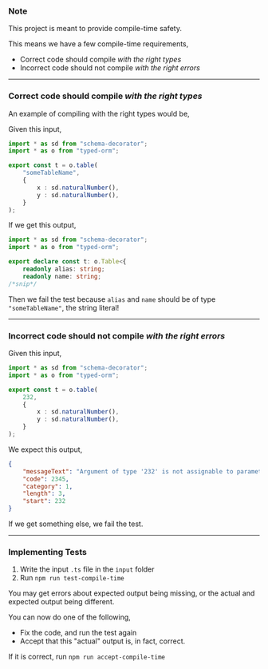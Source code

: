 ### Note

This project is meant to provide compile-time safety.

This means we have a few compile-time requirements,

+ Correct code should compile *with the right types*
+ Incorrect code should not compile *with the right errors*

-----

### Correct code should compile *with the right types*

An example of compiling with the right types would be,

Given this input,

```ts
import * as sd from "schema-decorator";
import * as o from "typed-orm";

export const t = o.table(
    "someTableName",
    {
        x : sd.naturalNumber(),
        y : sd.naturalNumber(),
    }
);
```

If we get this output,

```ts
import * as sd from "schema-decorator";
import * as o from "typed-orm";

export declare const t: o.Table<{
    readonly alias: string;
    readonly name: string;
/*snip*/
```

Then we fail the test because `alias` and `name` should be of type `"someTableName"`, the string literal!

-----

### Incorrect code should not compile *with the right errors*

Given this input,

```ts
import * as sd from "schema-decorator";
import * as o from "typed-orm";

export const t = o.table(
    232,
    {
        x : sd.naturalNumber(),
        y : sd.naturalNumber(),
    }
);
```

We expect this output,

```json
{
    "messageText": "Argument of type '232' is not assignable to parameter of type 'string'.",
    "code": 2345,
    "category": 1,
    "length": 3,
    "start": 232
}
```

If we get something else, we fail the test.

-----

### Implementing Tests

1. Write the input `.ts` file in the `input` folder
2. Run `npm run test-compile-time`

You may get errors about expected output being missing, or the actual and expected output being different.

You can now do one of the following,

+ Fix the code, and run the test again
+ Accept that this "actual" output is, in fact, correct.

If it is correct, run `npm run accept-compile-time`